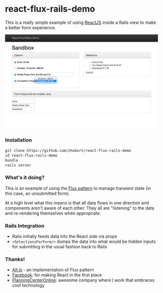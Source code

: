 react-flux-rails-demo
=====================

This is a really simple example of using [ReactJS](https://facebook.github.io/react/) inside a Rails view to make a better form experience.

![screenshot](/screenshot.png)

### Installation

    git clone https://github.com/zhubert/react-flux-rails-demo
    cd react-flux-rails-demo
    bundle
    rails server
    
### What's it doing?

This is an example of using the [Flux pattern](https://facebook.github.io/flux/docs/overview.html) to manage transient state (in this case, an unsubmitted form).

At a high level what this means is that all data flows in one direction and components aren't aware of each other.  They all are "listening" to the data and re-rendering themselves when appropriate.

### Rails Integration

* Rails initially feeds data into the React side via props
* `<SelectionsForForm/>` dumps the data into what would be hidden inputs for submitting in the usual fashion back to Rails

### Thanks!

* [Alt.js](http://alt.js.org/) - an implementation of Flux pattern
* [Facebook](http://www.facebook.com): for making React in the first place
* [PlanningCenterOnline](http://get.planningcenteronline.com/): awesome company where I work that embraces cool technology
